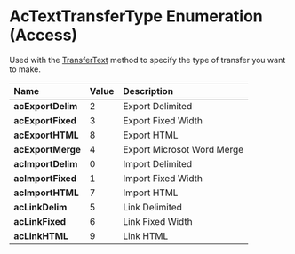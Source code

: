 
# AcTextTransferType Enumeration (Access)

Used with the  [TransferText](e59f26dc-2df8-8d87-b73d-f3004eed0719.md) method to specify the type of transfer you want to make.



|**Name**|**Value**|**Description**|
|:-----|:-----|:-----|
| **acExportDelim**|2|Export Delimited|
| **acExportFixed**|3|Export Fixed Width|
| **acExportHTML**|8|Export HTML|
| **acExportMerge**|4|Export Microsot Word Merge|
| **acImportDelim**|0|Import Delimited|
| **acImportFixed**|1|Import Fixed Width|
| **acImportHTML**|7|Import HTML|
| **acLinkDelim**|5|Link Delimited|
| **acLinkFixed**|6|Link Fixed Width|
| **acLinkHTML**|9|Link HTML|
